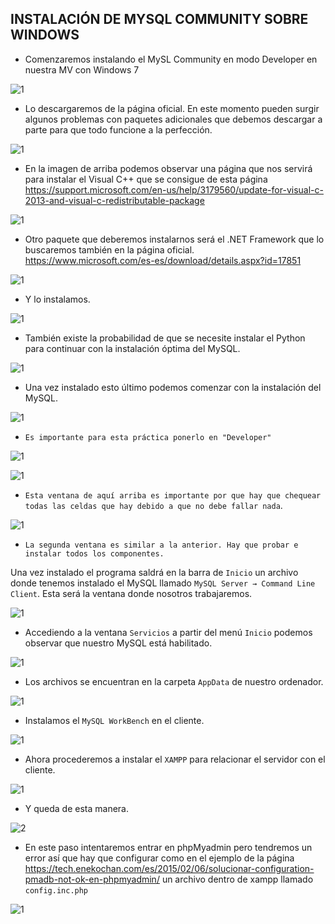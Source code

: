 ## INSTALACIÓN DE MYSQL COMMUNITY SOBRE WINDOWS

- Comenzaremos instalando el MySL Community en modo Developer en nuestra MV con Windows 7

![1](./img/img1.PNG)

- Lo descargaremos de la página oficial. En este momento pueden surgir algunos problemas con paquetes adicionales que debemos descargar a parte para que todo funcione a la perfección.

![1](./img/img2.PNG)

- En la imagen de arriba podemos observar una página que nos servirá para instalar el Visual C++ que se consigue de esta página https://support.microsoft.com/en-us/help/3179560/update-for-visual-c-2013-and-visual-c-redistributable-package

![1](./img/img3.PNG)

- Otro paquete que deberemos instalarnos será el .NET Framework que lo buscaremos también en la página oficial. https://www.microsoft.com/es-es/download/details.aspx?id=17851

![1](./img/img4.PNG)

- Y lo instalamos.

![1](./img/img5.PNG)

- También existe la probabilidad de que se necesite instalar el Python para continuar con la instalación óptima del MySQL.

![1](./img/img7.PNG)

- Una vez instalado esto último podemos comenzar con la instalación del MySQL.

![1](./img/img10.PNG)

- `Es importante para esta práctica ponerlo en "Developer"`

![1](./img/img6.PNG)

![1](./img/img8.PNG)

- `Esta ventana de aquí arriba es importante por que hay que chequear todas las celdas que hay debido a que no debe fallar nada`.

![1](./img/img9.PNG)

- `La segunda ventana es similar a la anterior. Hay que probar e instalar todos los componentes.`

Una vez instalado el programa saldrá en la barra de `Inicio` un archivo donde tenemos instalado el MySQL llamado `MySQL Server → Command Line Client`. Esta será la ventana donde nosotros trabajaremos.

![1](./img/img12.PNG)

- Accediendo a la ventana `Servicios` a partir del menú `Inicio` podemos observar que nuestro MySQL está habilitado.

![1](./img/img11.PNG)

- Los archivos se encuentran en la carpeta `AppData` de nuestro ordenador.

![1](./img/mysql2.PNG)

- Instalamos el `MySQL WorkBench` en el cliente.

![1](./img/mysql4.PNG)

- Ahora procederemos a instalar el `XAMPP` para relacionar el servidor con el cliente.

![1](./img/img13.PNG)

- Y queda de esta manera.

![2](./img/xamp.png)

- En este paso intentaremos entrar en phpMyadmin pero tendremos un error así que hay que configurar como en el ejemplo de la página https://tech.enekochan.com/es/2015/02/06/solucionar-configuration-pmadb-not-ok-en-phpmyadmin/  un archivo dentro de xampp llamado `config.inc.php`

![1](./img/img14.PNG)

